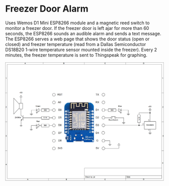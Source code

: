 # Freezer Door Alarm
Uses Wemos D1 Mini ESP8266 module and a magnetic reed switch to monitor a freezer door. If the freezer door is left ajar for more than 60 seconds, the ESP8266 sounds an audible alarm and sends a text message. The ESP8266 serves a web page that shows the door status (open or closed) and freezer temperature (read from a Dallas Semiconductor DS18B20 1-wire temperature sensor mounted inside the freezer). Every 2 minutes, the freezer temperature is sent to Thingspeak for graphing.
<p align="center"><img src="Freezer Alarm.png"/>
